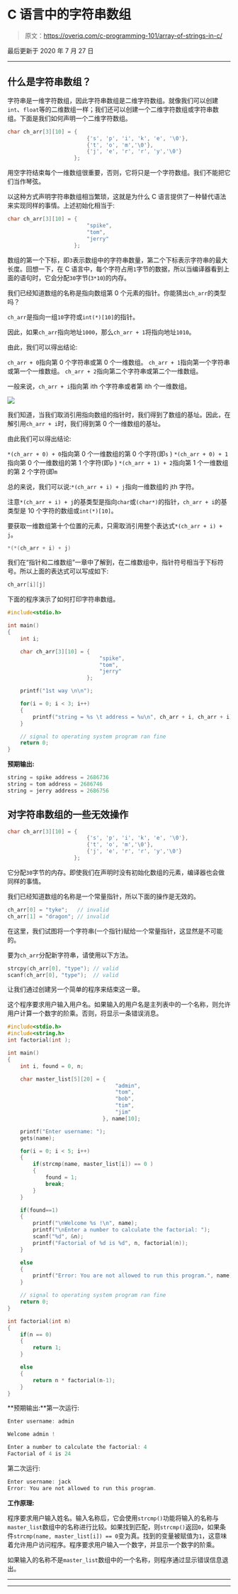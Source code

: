 # C 语言中的字符串数组

> 原文：<https://overiq.com/c-programming-101/array-of-strings-in-c/>

最后更新于 2020 年 7 月 27 日

* * *

## 什么是字符串数组？

字符串是一维字符数组，因此字符串数组是二维字符数组。就像我们可以创建`int`、`float`等的二维数组一样；我们还可以创建一个二维字符数组或字符串数组。下面是我们如何声明一个二维字符数组。

```c
char ch_arr[3][10] = {
                         {'s', 'p', 'i', 'k', 'e', '\0'},
                         {'t', 'o', 'm','\0'},
                         {'j', 'e', 'r', 'r', 'y','\0'}
                     };

```

用空字符结束每个一维数组很重要，否则，它将只是一个字符数组。我们不能把它们当作琴弦。

以这种方式声明字符串数组相当繁琐，这就是为什么 C 语言提供了一种替代语法来实现同样的事情。上述初始化相当于:

```c
char ch_arr[3][10] = {
                         "spike",
                         "tom",
                         "jerry"
                     };

```

数组的第一个下标，即`3`表示数组中的字符串数量，第二个下标表示字符串的最大长度。回想一下，在 C 语言中，每个字符占用`1`字节的数据，所以当编译器看到上面的语句时，它会分配`30`字节(`3*10`)的内存。

我们已经知道数组的名称是指向数组第 0 个元素的指针。你能猜出`ch_arr`的类型吗？

`ch_arr`是指向一组`10`字符或`int(*)[10]`的指针。

因此，如果`ch_arr`指向地址`1000`，那么`ch_arr + 1`将指向地址`1010`。

由此，我们可以得出结论:

`ch_arr + 0`指向第 0 个字符串或第 0 个一维数组。
`ch_arr + 1`指向第一个字符串或第一个一维数组。
`ch_arr + 2`指向第二个字符串或第二个一维数组。

一般来说，`ch_arr + i`指向第 ith 个字符串或者第 ith 个一维数组。

![](img/c22feb242e9cfc4f5e032b02961b57a7.png)

我们知道，当我们取消引用指向数组的指针时，我们得到了数组的基址。因此，在解引用`ch_arr + i`时，我们得到第 0 个一维数组的基址。

由此我们可以得出结论:

`*(ch_arr + 0) + 0`指向第 0 个一维数组的第 0 个字符(即`s` )
`*(ch_arr + 0) + 1`指向第 0 个一维数组的第 1 个字符(即`p` )
`*(ch_arr + 1) + 2`指向第 1 个一维数组的第 2 个字符(即`m`

总的来说，我们可以说:`*(ch_arr + i) + j`指向一维数组的 jth 字符。

注意`*(ch_arr + i) + j`的基类型是指向`char`或`(char*)`的指针，`ch_arr + i`的基类型是 10 个字符的数组或`int(*)[10]`。

要获取一维数组第十个位置的元素，只需取消引用整个表达式`*(ch_arr + i) + j`。

```c
*(*(ch_arr + i) + j)

```

我们在“指针和二维数组”一章中了解到，在二维数组中，指针符号相当于下标符号。所以上面的表达式可以写成如下:

```c
ch_arr[i][j]

```

下面的程序演示了如何打印字符串数组。

```c
#include<stdio.h>

int main()
{
    int i;

    char ch_arr[3][10] = {
                             "spike",
                             "tom",
                             "jerry"
                         };

    printf("1st way \n\n");

    for(i = 0; i < 3; i++)
    {
        printf("string = %s \t address = %u\n", ch_arr + i, ch_arr + i);
    }

    // signal to operating system program ran fine
    return 0;
}

```

**预期输出:**

```c
string = spike address = 2686736
string = tom address = 2686746
string = jerry address = 2686756

```

## 对字符串数组的一些无效操作

```c
char ch_arr[3][10] = {
                         {'s', 'p', 'i', 'k', 'e', '\0'},
                         {'t', 'o', 'm','\0'},
                         {'j', 'e', 'r', 'r', 'y','\0'}
                     };

```

它分配`30`字节的内存。即使我们在声明时没有初始化数组的元素，编译器也会做同样的事情。

我们已经知道数组的名称是一个常量指针，所以下面的操作是无效的。

```c
ch_arr[0] = "tyke";   // invalid
ch_arr[1] = "dragon"; // invalid

```

在这里，我们试图将一个字符串(一个指针)赋给一个常量指针，这显然是不可能的。

要为`ch_arr`分配新字符串，请使用以下方法。

```c
strcpy(ch_arr[0], "type"); // valid
scanf(ch_arr[0], "type");  // valid

```

让我们通过创建另一个简单的程序来结束这一章。

这个程序要求用户输入用户名。如果输入的用户名是主列表中的一个名称，则允许用户计算一个数字的阶乘。否则，将显示一条错误消息。

```c
#include<stdio.h>
#include<string.h>
int factorial(int );

int main()
{
    int i, found = 0, n;

    char master_list[5][20] = {
                                  "admin",
                                  "tom",
                                  "bob",
                                  "tim",
                                  "jim"
                              }, name[10];

    printf("Enter username: ");
    gets(name);

    for(i = 0; i < 5; i++)
    {
        if(strcmp(name, master_list[i]) == 0 )
        {
            found = 1;
            break;
        }
    }

    if(found==1)
    {
        printf("\nWelcome %s !\n", name);
        printf("\nEnter a number to calculate the factorial: ");
        scanf("%d", &n);
        printf("Factorial of %d is %d", n, factorial(n));
    }

    else
    {
        printf("Error: You are not allowed to run this program.", name);
    }

    // signal to operating system program ran fine
    return 0;
}

int factorial(int n)
{
    if(n == 0)
    {
        return 1;
    }

    else
    {
        return n * factorial(n-1);
    }
}

```

**预期输出:**第一次运行:

```c
Enter username: admin

Welcome admin !

Enter a number to calculate the factorial: 4
Factorial of 4 is 24

```

第二次运行:

```c
Enter username: jack
Error: You are not allowed to run this program.

```

**工作原理:**

程序要求用户输入姓名。输入名称后，它会使用`strcmp()`功能将输入的名称与`master_list`数组中的名称进行比较。如果找到匹配，则`strcmp()`返回`0`，如果条件`strcmp(name, master_list[i]) == 0`变为真。找到的变量被赋值为`1`，这意味着允许用户访问程序。程序要求用户输入一个数字，并显示一个数字的阶乘。

如果输入的名称不是`master_list`数组中的一个名称，则程序通过显示错误信息退出。

* * *

* * *
